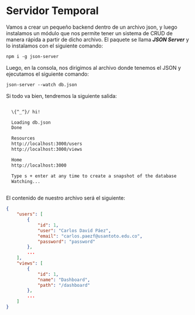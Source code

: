 # Servidor Temporal

Vamos a crear un pequeño backend dentro de un archivo json, y luego instalamos un módulo que nos permite tener un sistema de CRUD de manera rápida a partir de dicho archivo. El paquete se llama ***JSON Server*** y lo instalamos con el siguiente comando:

```txt
npm i -g json-server
```

Luego, en la consola, nos dirigimos al archivo donde tenemos el JSON y ejecutamos el siguiente comando:

```txt
json-server --watch db.json
```

Si todo va bien, tendremos la siguiente salida:

```txt

  \{^_^}/ hi!

  Loading db.json
  Done

  Resources
  http://localhost:3000/users
  http://localhost:3000/views

  Home
  http://localhost:3000

  Type s + enter at any time to create a snapshot of the database
  Watching...
  
```

El contenido de nuestro archivo será el siguiente:

```json
{
    "users": [
        {
            "id": 1,
            "user": "Carlos David Páez",
            "email": "carlos.paezf@usantoto.edu.co",
            "password": "password"
        },
        ...
    ],
    "views": [
        {
            "id": 1,
            "name": "Dashboard",
            "path": "/dashboard"
        },
        ...
    ]
}
```
